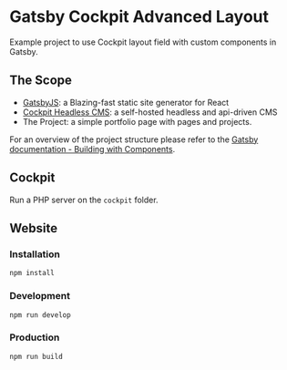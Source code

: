 # Gatsby Cockpit Advanced Layout

Example project to use Cockpit layout field with custom components in Gatsby.

## The Scope

- [GatsbyJS](https://www.gatsbyjs.org/): a Blazing-fast static site generator for React
- [Cockpit Headless CMS](https://getcockpit.com): a self-hosted headless and api-driven CMS
- The Project: a simple portfolio page with pages and projects.

For an overview of the project structure please refer to the [Gatsby documentation - Building with Components](https://www.gatsbyjs.org/docs/building-with-components/).

## Cockpit

Run a PHP server on the `cockpit` folder.

## Website

### Installation

```
npm install
```

### Development

```
npm run develop
```

### Production

```
npm run build
```